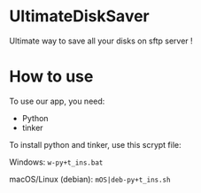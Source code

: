 # UltimateDiskSaver
Ultimate way to save all your disks on sftp server !

# How to use
To use our app, you need:
- Python
- tinker

To install python and tinker, use this scrypt file:

Windows: `w-py+t_ins.bat`

macOS/Linux (debian): `mOS|deb-py+t_ins.sh`
